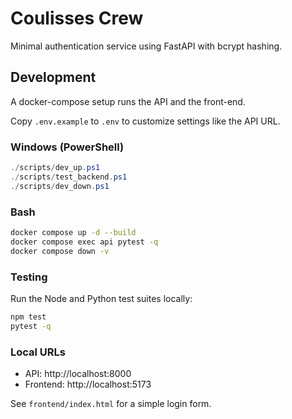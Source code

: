 # Coulisses Crew

Minimal authentication service using FastAPI with bcrypt hashing.

## Development

A docker-compose setup runs the API and the front-end.

Copy `.env.example` to `.env` to customize settings like the API URL.

### Windows (PowerShell)

```powershell
./scripts/dev_up.ps1
./scripts/test_backend.ps1
./scripts/dev_down.ps1
```

### Bash

```bash
docker compose up -d --build
docker compose exec api pytest -q
docker compose down -v
```

### Testing

Run the Node and Python test suites locally:

```bash
npm test
pytest -q
```

### Local URLs

- API: http://localhost:8000
- Frontend: http://localhost:5173

See `frontend/index.html` for a simple login form.
